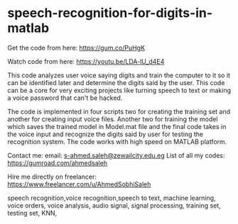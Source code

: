 # speech-recognition-for-digits-in-matlab

Get the code from here:
https://gum.co/PuHgK

Watch code from here:
https://youtu.be/LDA-lU_d4E4

This code analyzes user voice saying digits and train the computer to it so it can be identified later and determine the digits said by the user. This code can be a core for very exciting projects like turning speech to text or making a voice password that can't be hacked.

The code is implemented in four scripts two for creating the training set and another for creating input voice files. Another two for training the model which saves the trained model in Model.mat file and the final code takes in the voice input and recognize the digits said by user for testing the recognition system. The code works with high speed on MATLAB platform.

Contact me:
email: s-ahmed.saleh@zewailcity.edu.eg
List of all my codes: https://gumroad.com/ahmedsaleh

Hire me directly on freelancer:
https://www.freelancer.com/u/AhmedSobhiSaleh

speech recognition,voice recognition,speech to text, machine learning, voice orders, voice analysis, audio signal, signal processing, training set, testing set, KNN, 
